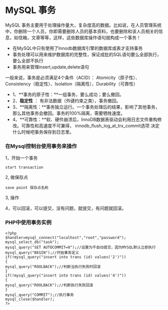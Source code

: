 
# MySQL 事务

MySQL 事务主要用于处理操作量大，复杂度高的数据。比如说，在人员管理系统中，你删除一个人员，你即需要删除人员的基本资料，也要删除和该人员相关的信息，如信箱，文章等等，这样，这些数据库操作语句就构成一个事务！

*   在MySQL中只有使用了Innodb数据库引擎的数据库或表才支持事务
*   事务处理可以用来维护数据库的完整性，保证成批的SQL语句要么全部执行，要么全部不执行
*   事务用来管理insert,update,delete语句

一般来说，事务是必须满足4个条件（ACID）： Atomicity（原子性）、Consistency（稳定性）、Isolation（隔离性）、Durability（可靠性）

*   1、**事务的原子性：**一组事务，要么成功；要么撤回。
*   2、**稳定性** ： 有非法数据（外键约束之类），事务撤回。
*   3、**隔离性：**事务独立运行。一个事务处理后的结果，影响了其他事务，那么其他事务会撤回。事务的100%隔离，需要牺牲速度。
*   4、**可靠性：**软、硬件崩溃后，InnoDB数据表驱动会利用日志文件重构修改。可靠性和高速度不可兼得， innodb_flush_log_at_trx_commit选项 决定什么时候吧事务保存到日志里。

### 在Mysql控制台使用事务来操作

1，开始一个事务

```
start transaction

```

2, 做保存点

```
save point 保存点名称

```

3, 操作

4，可以回滚，可以提交，没有问题，就提交，有问题就回滚。

### PHP中使用事务实例

```
<?php
$handler=mysql_connect("localhost","root","password");
mysql_select_db("task");
mysql_query("SET AUTOCOMMIT=0");//设置为不自动提交，因为MYSQL默认立即执行
mysql_query("BEGIN");//开始事务定义
if(!mysql_query("insert into trans (id) values('2')"))
{
mysql_query("ROOLBACK");//判断当执行失败时回滚
}
if(!mysql_query("insert into trans (id) values('4')"))
{
mysql_query("ROOLBACK");//判断执行失败回滚
}
mysql_query("COMMIT");//执行事务
mysql_close($handler);
?>

```

